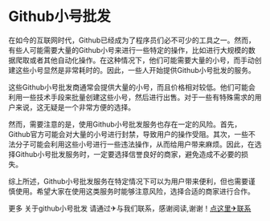 # Github小号批发

在如今的互联网时代，Github已经成为了程序员们必不可少的工具之一。然而，有些人可能需要大量的Github小号来进行一些特定的操作，比如进行大规模的数据爬取或者其他自动化操作。在这种情况下，他们可能需要大量的小号，而手动创建这些小号显然是非常耗时的。因此，一些人开始提供Github小号批发的服务。

这些Github小号批发商通常会提供大量的小号，而且价格相对较低。他们可能会利用一些技术手段来批量创建这些小号，然后进行出售。对于一些有特殊需求的用户来说，这无疑是一个非常方便的选择。

然而，需要注意的是，使用Github小号批发服务也存在一定的风险。首先，Github官方可能会对大量的小号进行封禁，导致用户的操作受阻。其次，一些不法分子可能会利用这些小号进行一些违法操作，从而给用户带来麻烦。因此，在选择Github小号批发服务时，一定要选择信誉良好的商家，避免造成不必要的损失。

综上所述，Github小号批发服务在特定情况下可以为用户带来便利，但也需要谨慎使用。希望大家在使用这类服务时能够注意风险，选择合适的商家进行合作。

更多 关于github小号批发 请通过✈与我们联系，感谢阅读,谢谢！[点这里✈联系](https://acc.k02.cc)